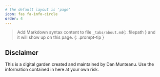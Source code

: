 ```yaml
---
# the default layout is 'page'
icon: fas fa-info-circle
order: 4
---
```


> Add Markdown syntax content to file `_tabs/about.md`{: .filepath } and it will show up on this page.
{: .prompt-tip }

## Disclaimer
This is a digital garden created and maintained by Dan Munteanu.
Use the information contained in here at your own risk.